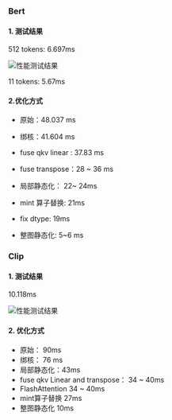 ### Bert

#### 1. 测试结果

512 tokens:   6.697ms

![性能测试结果](.\Bert\性能测试结果.png)

11 tokens:  5.67ms

#### 2.优化方式

- 原始：48.037 ms 

- 绑核：41.604 ms 
- fuse qkv  linear : 37.83  ms
- fuse transpose：28 ~ 36 ms
- 局部静态化： 22~ 24ms 
- mint 算子替换:  21ms
- fix dtype: 19ms
- 整图静态化: 5~6 ms



### Clip

#### 1. 测试结果

10.118ms

![性能测试结果](.\Clip\性能测试结果.png)



#### 2. 优化方式

- 原始：  90ms
- 绑核：  76 ms
- 局部静态化：43ms
- fuse qkv Linear and   transpose： 34 ~ 40ms
- FlashAttention  34 ~ 40ms
- mint算子替换   27ms
- 整图静态化 10ms